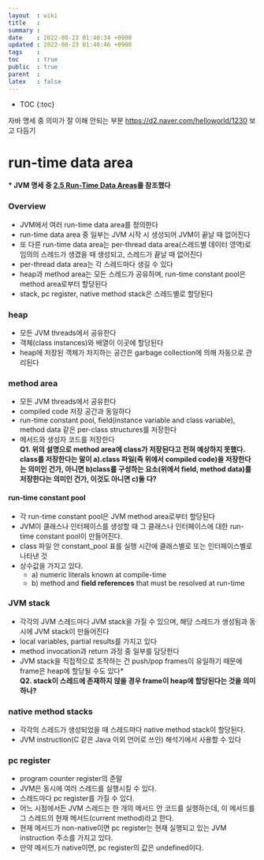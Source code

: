 ```yaml
---
layout  : wiki
title   : 
summary : 
date    : 2022-08-23 01:40:34 +0900
updated : 2022-08-23 01:40:46 +0900
tags    : 
toc     : true
public  : true
parent  : 
latex   : false
---
```

* TOC
{:toc}

자바 명세 중 의미가 잘 이해 안되는 부분 https://d2.naver.com/helloworld/1230 보고 다듬기

# run-time data area
**\* JVM 명세 중 [2.5 Run-Time Data Areas](https://docs.oracle.com/javase/specs/jvms/se8/html/jvms-2.html#jvms-2.5)를 참조했다**

### Overview
- JVM에서 여러 run-time data area를 정의한다
- run-time data area 중 일부는 JVM 시작 시 생성되어 JVM이 끝날 때 없어진다
- 또 다른 run-time data area는 per-thread data area(스레드별 데이터 영역)로 임의의 스레드가 생겼을 때 생성되고, 스레드가 끝날 때 없어진다
- per-thread data area는 각 스레드마다 생길 수 있다
- heap과 method area는 모든 스레드가 공유하며, run-time constant pool은 method area로부터 할당된다
- stack, pc register, native method stack은 스레드별로 할당된다

### heap
- 모든 JVM threads에서 공유한다
- 객체(class instances)와 배열이 이곳에 할당된다
- heap에 저장된 객체가 차지하는 공간은 garbage collection에 의해 자동으로 관리된다

### method area
- 모든 JVM threads에서 공유한다
- compiled code 저장 공간과 동일하다
- run-time constant pool, field(instance variable and class variable), method data 같은 per-class structures를 저장한다
- 메서드와 생성자 코드를 저장한다<br>
**Q1. 위의 설명으로 method area에 class가 저장된다고 전혀 예상하지 못했다. class를 저장한다는 말이 a).class 파일(즉 위에서 compiled code)을 저장한다는 의미인 건가, 아니면 b)class를 구성하는 요소(위에서 field, method data)를 저장한다는 의미인 건가, 이것도 아니면 c)둘 다?**

#### run-time constant pool
- 각 run-time constant pool은 JVM method area로부터 할당된다
- JVM이 클래스나 인터페이스를 생성할 때 그 클래스나 인터페이스에 대한 run-time constant pool이 만들어진다.
- class 파일 안 constant_pool 표를 실행 시간에 클래스별로 또는 인터페이스별로 나타낸 것
- 상수값을 가지고 있다.
  + a) numeric literals known at compile-time
  + b) method and **field references** that must be resolved at run-time

### JVM stack
- 각각의 JVM 스레드마다 JVM stack을 가질 수 있으며, 해당 스레드가 생성됨과 동시에 JVM stack이 만들어진다
- local variables, partial results를 가지고 있다
- method invocation과 return 과정 중 일부를 담당한다
- JVM stack을 직접적으로 조작하는 건 push/pop frames이 유일하기 때문에 frame은 heap에 할당될 수도 있다\*<br>
**Q2. stack이 스레드에 존재하지 않을 경우 frame이 heap에 할당된다는 것을 의미하나?**

### native method stacks
- 각각의 스레드가 생성되었을 때 스레드마다 native method stack이 할당된다.
- JVM instruction(C 같은 Java 이외 언어로 쓰인) 해석기에서 사용할 수 있다

### pc register
- program counter register의 준말
- JVM은 동시에 여러 스레드를 실행시킬 수 있다.
- 스레드마다 pc register를 가질 수 있다.
- 어느 시점에서든 JVM 스레드는 한 개의 메서드 안 코드를 실행하는데, 이 메서드를 그 스레드의 현재 메서드(current method)라고 한다.
- 현재 메서드가 non-native이면 pc register는 현재 실행되고 있는 JVM instruction 주소를 가지고 있다.
- 만약 메서드가 native이면, pc register의 값은 undefined이다.
